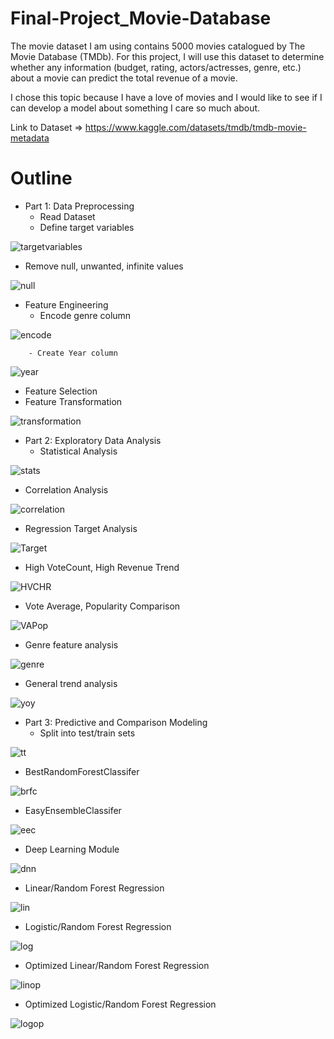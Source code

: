 # Final-Project_Movie-Database


The movie dataset I am using contains 5000 movies catalogued by The Movie Database (TMDb). For this project, I will use this dataset to determine whether any information (budget, rating, actors/actresses, genre, etc.) about a movie can predict the total revenue of a movie. 

I chose this topic because I have a love of movies and I would like to see if I can develop a model about something I care so much about.

Link to Dataset => https://www.kaggle.com/datasets/tmdb/tmdb-movie-metadata

# Outline

- Part 1: Data Preprocessing
   - Read Dataset
   - Define target variables

![targetvariables](https://github.com/coxjack/Final-Project_Movie-Database/blob/main/Supporting%20Images/DefineTargetVariables.png)

   - Remove null, unwanted, infinite values

![null](https://github.com/coxjack/Final-Project_Movie-Database/blob/main/Supporting%20Images/RemoveNullValues.png)

   - Feature Engineering
        - Encode genre column

![encode](https://github.com/coxjack/Final-Project_Movie-Database/blob/main/Supporting%20Images/EncodingGenreColumn.png)

        - Create Year column

![year](https://github.com/coxjack/Final-Project_Movie-Database/blob/main/Supporting%20Images/CreateYearColumn.png)

   - Feature Selection
   - Feature Transformation

![transformation](https://github.com/coxjack/Final-Project_Movie-Database/blob/main/Supporting%20Images/FeatureTransformation.png)

- Part 2: Exploratory Data Analysis
   - Statistical Analysis

![stats](https://github.com/coxjack/Final-Project_Movie-Database/blob/main/Supporting%20Images/StatisticalAnalysis.png)

   - Correlation Analysis

![correlation](https://github.com/coxjack/Final-Project_Movie-Database/blob/main/Supporting%20Images/CorrelationAnalysis.png)

   - Regression Target Analysis

![Target](https://github.com/coxjack/Final-Project_Movie-Database/blob/main/Supporting%20Images/BudgetRevenueCorrelation.png)

   - High VoteCount, High Revenue Trend

![HVCHR](https://github.com/coxjack/Final-Project_Movie-Database/blob/main/Supporting%20Images/HighRevHighVoteCountbyYear.png)

   - Vote Average, Popularity Comparison

![VAPop](https://github.com/coxjack/Final-Project_Movie-Database/blob/main/Supporting%20Images/VoteAveragePopularityCorrelation.png)

   - Genre feature analysis

![genre](https://github.com/coxjack/Final-Project_Movie-Database/blob/main/Supporting%20Images/GenreAnalysis.png)

   - General trend analysis

![yoy](https://github.com/coxjack/Final-Project_Movie-Database/blob/main/Supporting%20Images/RevenueYearoverYear.png)

- Part 3: Predictive and Comparison Modeling
   - Split into test/train sets

![tt](https://github.com/coxjack/Final-Project_Movie-Database/blob/main/Supporting%20Images/Train:Test.png)

   - BestRandomForestClassifer

![brfc](https://github.com/coxjack/Final-Project_Movie-Database/blob/main/Supporting%20Images/BRFC.png)

   - EasyEnsembleClassifer

![eec](https://github.com/coxjack/Final-Project_Movie-Database/blob/main/Supporting%20Images/EEC.png)

   - Deep Learning Module

![dnn](https://github.com/coxjack/Final-Project_Movie-Database/blob/main/Supporting%20Images/DNN.png)

   - Linear/Random Forest Regression

![lin](https://github.com/coxjack/Final-Project_Movie-Database/blob/main/Supporting%20Images/LinearRegression.png)

   - Logistic/Random Forest Regression

![log](https://github.com/coxjack/Final-Project_Movie-Database/blob/main/Supporting%20Images/LogisticRegression.png)

   - Optimized Linear/Random Forest Regression

![linop](https://github.com/coxjack/Final-Project_Movie-Database/blob/main/Supporting%20Images/LinearRegressionOptimized.png)

   - Optimized Logistic/Random Forest Regression

![logop](https://github.com/coxjack/Final-Project_Movie-Database/blob/main/Supporting%20Images/LogisticRegressionOptimized.png)

